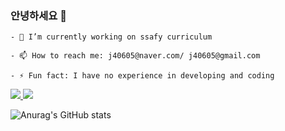 ### 안녕하세요 👋

```
- 🔭 I’m currently working on ssafy curriculum  

- 📫 How to reach me: j40605@naver.com/ j40605@gmail.com  

- ⚡ Fun fact: I have no experience in developing and coding  
```
<a href = "https://www.instagram.com/__ju.__.ju__/" target="_blank">
<img src = "https://img.shields.io/badge/Instagram -E4405F?style=flat-square&logo=Instagram&logoColor=purple"/>
</a>

<a href = "https://open.kakao.com/o/sSryYfvf">
<img src = "https://img.shields.io/badge/KaKaoTalk -FFCD00?style=flat-square&logo=KaKaoTalk&logoColor=brown"/>
</a>

![Anurag's GitHub stats](https://github-readme-stats.vercel.app/api?username=Abdulljava&show_icons=true&theme=radical)
